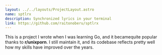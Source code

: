 ```yaml
---
layout: ../../layouts/ProjectLayout.astro
name: sptlrx
description: Synchronized lyrics in your terminal
link: https://github.com/raitonoberu/sptlrx
---
```


This is a project I wrote when I was learning Go, and it becamequite popular thanks to **r/unixporn**. I still maintain it, and its codebase reflects pretty well how my skills have improved over the years.
